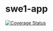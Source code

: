 # swe1-app
[![Coverage Status](https://coveralls.io/repos/github/Helen14q7Qi/swe1-app/badge.svg?branch=CI)](https://coveralls.io/github/Helen14q7Qi/swe1-app?branch=CI)
